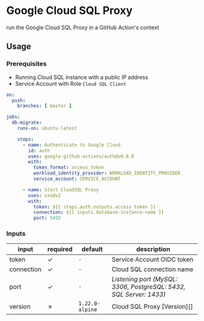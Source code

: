 # Google Cloud SQL Proxy

run the Google Cloud SQL Proxy in a GitHub Action's context

## Usage

### Prerequisites

-   Running Cloud SQL instance with a public IP address
-   Service Account with Role `Cloud SQL Client`

``` yaml
on:
  push:
    branches: [ master ]

jobs:
  db-migrate:
    runs-on: ubuntu-latest

    steps:
      - name: Authenticate to Google Cloud
        id: auth
        uses: google-github-actions/auth@v0.8.0
        with:
          token_format: access_token
          workload_identity_provider: WORKLOAD_IDENTITY_PROVIDER
          service_account: SERVICE_ACCOUNT

      - name: Start CloudSQL Proxy
        uses: xxx@v2
        with:
          token: ${{ steps.auth.outputs.access_token }}
          connection: ${{ inputs.database-instance-name }}
          port: 5432
```

### Inputs

| input      | required | default         | description                                                        |
|------------|----------|-----------------|--------------------------------------------------------------------|
| token      | ✓        | `-`             | Service Account OIDC token                                         |
| connection | ✓        | `-`             | Cloud SQL connection name                                          |
| port       | ✓        | `-`             | *Listening port (MySQL: 3306, PostgreSQL: 5432, SQL Server: 1433)* |
| version    | ✗        | `1.22.0-alpine` | Cloud SQL Proxy [Version][]                                        |